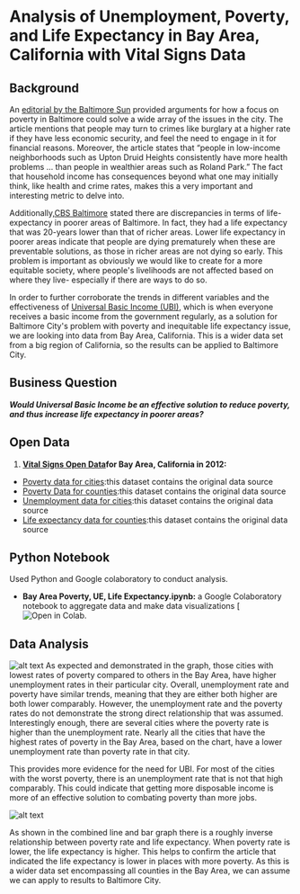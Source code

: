# Analysis of Unemployment, Poverty, and Life Expectancy in Bay Area, California with Vital Signs Data

## Background

An [editorial by the Baltimore Sun](https://www.baltimoresun.com/opinion/editorial/bs-ed-0207-baltimore-poverty-20190205-story.html) provided arguments for how a focus on poverty in Baltimore could solve a wide array of the issues in the city. The article mentions that people may turn to crimes like burglary at a higher rate if they have less economic security, and feel the need to engage in it for financial reasons. Moreover,  the article states that “people in low-income neighborhoods such as Upton Druid Heights consistently have more health problems … than people in wealthier areas such as Roland Park.” The fact that household income has consequences beyond what one may initially think, like health and crime rates, makes this a very important and interesting metric to delve into.

Additionally,[CBS Baltimore](https://baltimore.cbslocal.com/2017/07/06/life-expectancy-baltimore/) stated there are discrepancies in terms of life-expectancy in poorer areas of Baltimore. In fact, they had a life expectancy that was 20-years lower than that of richer areas. Lower life expectancy in poorer areas indicate that people are dying prematurely when these are preventable solutions, as those in richer areas are not dying so early. This problem is important as obviously we would like to create for a more equitable society, where people's livelihoods are not affected based on where they live- especially if there are ways to do so. 

In order to further corroborate the trends in different variables and the effectiveness of [Universal Basic Income (UBI)](https://www.investopedia.com/terms/b/basic-income.asp), which is when everyone receives a basic income from the government regularly, as a solution for Baltimore City's problem with poverty and inequitable life expectancy issue, we are looking into data from Bay Area, California. This is a wider data set from a big region of California, so the results can be applied to Baltimore City. 

## Business Question

___Would Universal Basic Income be an effective solution to reduce poverty, and thus increase life expectancy in poorer areas?___

## Open Data 

1.	__[Vital Signs Open Data](https://www.vitalsigns.mtc.ca.gov/)for Bay Area, California in 2012:__ 
- [Poverty data for cities](https://github.com/skang06/bayarea_ue_poverty_life_expectancy/blob/main/Bay_Area_Pov.csv):this dataset contains the original data source
- [Poverty Data for counties](https://github.com/skang06/bayarea_ue_poverty_life_expectancy/blob/main/poverty_county.csv):this dataset contains the original data source
- [Unemployment data for cities](https://github.com/skang06/bayarea_ue_poverty_life_expectancy/blob/main/Bay%20Area_UE.csv):this dataset contains the original data source
- [Life expectancy data for counties](https://github.com/skang06/bayarea_ue_poverty_life_expectancy/blob/main/County_LE.csvth):this dataset contains the original data source

## Python Notebook

Used Python and Google colaboratory to conduct analysis.
- __Bay Area Poverty, UE, Life Expectancy.ipynb:__ a Google Colaboratory notebook to aggregate data and make data visualizations [![Open in Colab](https://colab.research.google.com/drive/1l_RpMEK-4JKqW8F8IoJrnVpjJeIaHDip?usp=sharing).

## Data Analysis

![alt text](https://github.com/skang06/bayarea_ue_poverty_life_expectancy/blob/main/Screen%20Shot%202020-12-06%20at%204.02.49%20PM.png)
As expected and demonstrated in the graph, those cities with lowest rates of poverty compared to others in the Bay Area, have higher unemployment rates in their particular city. Overall, unemployment rate and poverty have similar trends, meaning that they are either both higher are both lower comparably. However, the unemployment rate and the poverty rates do not demonstrate the strong direct relationship that was assumed. Interestingly enough, there are several cities where the poverty rate is higher than the unemployment rate. Nearly all the cities that have the highest rates of poverty in the Bay Area, based on the chart, have a lower unemployment rate than poverty rate in that city. 

This provides more evidence for the need for UBI. For most of the cities with the worst poverty, there is an unemployment rate that is not that high comparably. This could indicate that getting more disposable income is more of an effective solution to combating poverty than more jobs. 

![alt text](https://github.com/skang06/bayarea_ue_poverty_life_expectancy/blob/main/Screen%20Shot%202020-12-06%20at%204.02.58%20PM.png)

As shown in the combined line and bar graph there is a roughly inverse relationship between poverty rate and life expectancy. When poverty rate is lower, the life expectancy is higher. This helps to confirm the article that indicated the life expectancy is lower in places with more poverty. As this is a wider data set encompassing all counties in the Bay Area, we can assume we can apply to results to Baltimore City.
